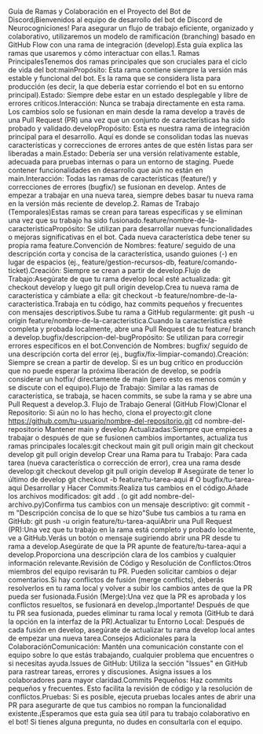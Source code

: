 Guía de Ramas y Colaboración en el Proyecto del Bot de Discord¡Bienvenidos al equipo de desarrollo del bot de Discord de Neurocogniciones! Para asegurar un flujo de trabajo eficiente, organizado y colaborativo, utilizaremos un modelo de ramificación (branching) basado en GitHub Flow con una rama de integración (develop).Esta guía explica las ramas que usaremos y cómo interactuar con ellas.1. Ramas PrincipalesTenemos dos ramas principales que son cruciales para el ciclo de vida del bot:mainPropósito: Esta rama contiene siempre la versión más estable y funcional del bot. Es la rama que se considera lista para producción (es decir, la que debería estar corriendo el bot en su entorno principal).Estado: Siempre debe estar en un estado desplegable y libre de errores críticos.Interacción: Nunca se trabaja directamente en esta rama. Los cambios solo se fusionan en main desde la rama develop a través de una Pull Request (PR) una vez que un conjunto de características ha sido probado y validado.developPropósito: Esta es nuestra rama de integración principal para el desarrollo. Aquí es donde se consolidan todas las nuevas características y correcciones de errores antes de que estén listas para ser liberadas a main.Estado: Debería ser una versión relativamente estable, adecuada para pruebas internas o para un entorno de staging. Puede contener funcionalidades en desarrollo que aún no están en main.Interacción: Todas las ramas de características (feature/) y correcciones de errores (bugfix/) se fusionan en develop. Antes de empezar a trabajar en una nueva tarea, siempre debes basar tu nueva rama en la versión más reciente de develop.2. Ramas de Trabajo (Temporales)Estas ramas se crean para tareas específicas y se eliminan una vez que su trabajo ha sido fusionado.feature/nombre-de-la-caracteristicaPropósito: Se utilizan para desarrollar nuevas funcionalidades o mejoras significativas en el bot. Cada nueva característica debe tener su propia rama feature.Convención de Nombres: feature/ seguido de una descripción corta y concisa de la característica, usando guiones (-) en lugar de espacios (ej., feature/gestion-recursos-db, feature/comando-ticket).Creación: Siempre se crean a partir de develop.Flujo de Trabajo:Asegúrate de que tu rama develop local esté actualizada: git checkout develop y luego git pull origin develop.Crea tu nueva rama de característica y cámbiate a ella: git checkout -b feature/nombre-de-la-caracteristica.Trabaja en tu código, haz commits pequeños y frecuentes con mensajes descriptivos.Sube tu rama a GitHub regularmente: git push -u origin feature/nombre-de-la-caracteristica.Cuando la característica esté completa y probada localmente, abre una Pull Request de tu feature/ branch a develop.bugfix/descripcion-del-bugPropósito: Se utilizan para corregir errores específicos en el bot.Convención de Nombres: bugfix/ seguido de una descripción corta del error (ej., bugfix/fix-limpiar-comando).Creación: Siempre se crean a partir de develop. Si es un bug crítico en producción que no puede esperar la próxima liberación de develop, se podría considerar un hotfix/ directamente de main (pero esto es menos común y se discute con el equipo).Flujo de Trabajo: Similar a las ramas de característica, se trabaja, se hacen commits, se sube la rama y se abre una Pull Request a develop.3. Flujo de Trabajo General (GitHub Flow)Clonar el Repositorio: Si aún no lo has hecho, clona el proyecto:git clone https://github.com/tu-usuario/nombre-del-repositorio.git
cd nombre-del-repositorio
Mantener main y develop Actualizadas:Siempre que empieces a trabajar o después de que se fusionen cambios importantes, actualiza tus ramas principales locales:git checkout main
git pull origin main
git checkout develop
git pull origin develop
Crear una Rama para tu Trabajo: Para cada tarea (nueva característica o corrección de error), crea una rama desde develop:git checkout develop
git pull origin develop # Asegúrate de tener lo último de develop
git checkout -b feature/tu-tarea-aqui # O bugfix/tu-tarea-aqui
Desarrollar y Hacer Commits:Realiza tus cambios en el código.Añade los archivos modificados: git add . (o git add nombre-del-archivo.py)Confirma tus cambios con un mensaje descriptivo: git commit -m "Descripción concisa de lo que se hizo"Sube tus cambios a tu rama en GitHub: git push -u origin feature/tu-tarea-aquiAbrir una Pull Request (PR):Una vez que tu trabajo en la rama está completo y probado localmente, ve a GitHub.Verás un botón o mensaje sugiriendo abrir una PR desde tu rama a develop.Asegúrate de que la PR apunte de feature/tu-tarea-aqui a develop.Proporciona una descripción clara de los cambios y cualquier información relevante.Revisión de Código y Resolución de Conflictos:Otros miembros del equipo revisarán tu PR. Pueden solicitar cambios o dejar comentarios.Si hay conflictos de fusión (merge conflicts), deberás resolverlos en tu rama local y volver a subir los cambios antes de que la PR pueda ser fusionada.Fusión (Merge):Una vez que la PR es aprobada y los conflictos resueltos, se fusionará en develop.¡Importante! Después de que tu PR sea fusionada, puedes eliminar tu rama local y remota (GitHub te dará la opción en la interfaz de la PR).Actualizar tu Entorno Local: Después de cada fusión en develop, asegúrate de actualizar tu rama develop local antes de empezar una nueva tarea.Consejos Adicionales para la ColaboraciónComunicación: Mantén una comunicación constante con el equipo sobre lo que estás trabajando, cualquier problema que encuentres o si necesitas ayuda.Issues de GitHub: Utiliza la sección "Issues" en GitHub para rastrear tareas, errores y discusiones. Asigna issues a los colaboradores para mayor claridad.Commits Pequeños: Haz commits pequeños y frecuentes. Esto facilita la revisión de código y la resolución de conflictos.Pruebas: Si es posible, ejecuta pruebas locales antes de abrir una PR para asegurarte de que tus cambios no rompan la funcionalidad existente.¡Esperamos que esta guía sea útil para tu trabajo colaborativo en el bot! Si tienes alguna pregunta, no dudes en consultarla con el equipo.